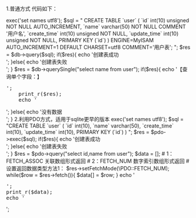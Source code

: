 1.普通方式
代码如下：
<?php
 
# 连接SQLite数据库，appAll.db
$db = new SQLite3(dirname(__FILE__).'appAll.db');
# 设置数据库编码为utf-8（防止乱码）
$db->exec('set names utf8');

$sql = "
    CREATE TABLE `user` (
      `id` int(10) unsigned NOT NULL AUTO_INCREMENT,
      `name` varchar(50) NOT NULL COMMENT '用户名',
      `create_time` int(10) unsigned NOT NULL,
      `update_time` int(10) unsigned NOT NULL,
      PRIMARY KEY (`id`)
    ) ENGINE=MyISAM AUTO_INCREMENT=1 DEFAULT CHARSET=utf8 COMMENT='用户表';
";
$res = $db->query($sql); 
if($res){
    echo '创建表成功<br/>';
}else{
    echo '创建表失败<br/>';
}
 
$res = $db->querySingle("select name from user");
if($res){
    echo '【查询单个字段：】<pre>';
    print_r($res);
    echo '</pre>';
}else{
    echo '没有数据<br/>';
}
 
 2.利用PDO方式，适用于sqlite更早的版本
 <?php
header("content-type:text/html;charset=utf-8");
# 【PDO连接sqlite数据库】
$pdo = new \PDO('sqlite:'.dirname(__FILE__).'appAll.db'); 
# 设置数据库编码为utf-8
$pdo->exec('set names utf8'); 

$sql = "CREATE TABLE `user` (
      `id` int(10),
      `name` varchar(50),
      `create_time` int(10),
      `update_time` int(10),
      PRIMARY KEY (`id`)
    )
";
$res = $pdo->exec($sql); 
if($res){
    echo '创建表成功<br/>';
}else{
    echo '创建表失败<br/>';
}
 $res = $pdo->query("select id,name from user"); 
$data = [];
 
# 1：FETCH_ASSOC   关联数组形式返回 
# 2：FETCH_NUM     数字索引数组形式返回
# 设置返回数据类型方法1：
$res->setFetchMode(\PDO::FETCH_NUM); 
while($row = $res->fetch()){
    $data[] = $row;
}
echo '<pre>';
print_r($data);
echo '</pre>';
